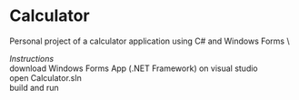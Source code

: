 # Calculator
Personal project of a calculator application using C# and Windows Forms \

*Instructions* \
download Windows Forms App (.NET Framework) on visual studio \
open Calculator.sln \
build and run
